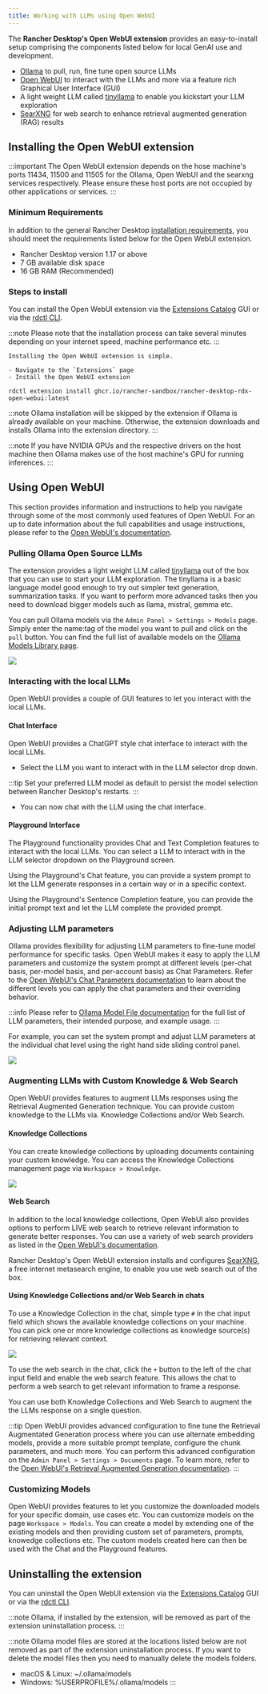 ```yaml
---
title: Working with LLMs using Open WebUI
---
```


The **Rancher Desktop's Open WebUI extension** provides an easy-to-install setup comprising the components listed below for local GenAI use and development.

- [Ollama](https://ollama.com/) to pull, run, fine tune open source LLMs
- [Open WebUI](https://openwebui.com/) to interact with the LLMs and more via a feature rich Graphical User Interface (GUI)
- A light weight LLM called [tinyllama](https://ollama.com/library/tinyllama) to enable you kickstart your LLM exploration
- [SearXNG](https://github.com/searxng/searxng) for web search to enhance retrieval augmented generation (RAG) results

## Installing the Open WebUI extension

:::important
The Open WebUI extension depends on the hose machine's ports 11434, 11500 and 11505 for the Ollama, Open WebUI and the searxng services respectively. Please ensure these host ports are not occupied by other applications or services.
:::

### Minimum Requirements

In addition to the general Rancher Desktop [installation requirements](../getting-started/installation.md), you should meet the requirements listed below for the Open WebUI extension. 

- Rancher Desktop version 1.17 or above
- 7 GB available disk space
- 16 GB RAM (Recommended)

### Steps to install

You can install the Open WebUI extension via the [Extensions Catalog](../ui/extensions#catalog) GUI or via the [rdctl CLI](../references/rdctl-command-reference#rdctl-extension-install).

:::note
Please note that the installation process can take several minutes depending on your internet speed, machine performance etc. 
:::

<Tabs groupId="container-runtime">
  <TabItem value="Extension Catalog (GUI)" default>

    Installing the Open WebUI extension is simple. 

    - Navigate to the `Extensions` page
    - Install the Open WebUI extension

  </TabItem>
  <TabItem value="CLI">

```
rdctl extension install ghcr.io/rancher-sandbox/rancher-desktop-rdx-open-webui:latest
```
  </TabItem>
</Tabs>

:::note
Ollama installation will be skipped by the extension if Ollama is already available on your machine. Otherwise, the extension downloads and installs Ollama into the extension directory. 
:::

:::note
If you have NVIDIA GPUs and the respective drivers on the host machine then Ollama makes use of the host machine's GPU for running inferences.
:::

## Using Open WebUI

This section provides information and instructions to help you navigate through some of the most commonly used features of Open WebUI. For an up to date information about the full capabilities and usage instructions, please refer to the [Open WebUI's documentation](https://docs.openwebui.com/).

### Pulling Ollama Open Source LLMs

The extension provides a light weight LLM called [tinyllama](https://ollama.com/library/tinyllama) out of the box that you can use to start your LLM exploration. The tinyllama is a basic language model good enough to try out simpler text generation, summarization tasks. If you want to perform more advanced tasks then you need to download bigger models such as llama, mistral, gemma etc.

You can pull Ollama models via the `Admin Panel > Settings > Models` page. Simply enter the name:tag of the model you want to pull and click on the `pull` button. You can find the full list of available models on the [Ollama Models Library page](https://ollama.com/library).

![](../img/working-with-open-webui/pulling-models.png)

### Interacting with the local LLMs

Open WebUI provides a couple of GUI features to let you interact with the local LLMs.

#### Chat Interface

Open WebUI provides a ChatGPT style chat interface to interact with the local LLMs. 

- Select the LLM you want to interact with in the LLM selector drop down.

:::tip
Set your preferred LLM model as default to persist the model selection between Rancher Desktop's restarts.
:::

- You can now chat with the LLM using the chat interface.

#### Playground Interface

The Playground functionality provides Chat and Text Completion features to interact with the local LLMs. You can select a LLM to interact with in the LLM selector dropdown on the Playground screen.

Using the Playground's Chat feature, you can provide a system prompt to let the LLM generate responses in a certain way or in a specific context.

Using the Playground's Sentence Completion feature, you can provide the initial prompt text and let the LLM complete the provided prompt.

### Adjusting LLM parameters

Ollama provides flexibility for adjusting LLM parameters to fine-tune model performance for specific tasks. Open WebUI makes it easy to apply the LLM parameters and customize the system prompt at different levels (per-chat basis, per-model basis, and per-account basis) as Chat Parameters. Refer to the [Open WebUI's Chat Parameters documentation](https://docs.openwebui.com/tutorials/features/chat-params) to learn about the different levels you can apply the chat parameters and their overriding behavior.

:::info
Please refer to [Ollama Model File documentation](https://github.com/ollama/ollama/blob/main/docs/modelfile.md#parameter) for the full list of LLM parameters, their intended purpose, and example usage.
:::

For example, you can set the system prompt and adjust LLM parameters at the individual chat level using the right hand side sliding control panel.

![](../img/working-with-open-webui/setting-chat-parameters.png)

### Augmenting LLMs with Custom Knowledge & Web Search

Open WebUI provides features to augment LLMs responses using the Retrieval Augmented Generation technique. You can provide custom knowledge to the LLMs via.  Knowledge Collections and/or Web Search.

#### Knowledge Collections
You can create knowledge collections by uploading documents containing your custom knowledge. You can access the Knowledge Collections management page via `Workspace > Knowledge`.

![](../img/working-with-open-webui/knowedge-collections.png)

#### Web Search

In addition to the local knowledge collections, Open WebUI also provides options to perform LIVE web search to retrieve relevant information to generate better responses. You can use a variety of web search providers as listed in the [Open WebUI's documentation](https://docs.openwebui.com/tutorials/features/web_search).

Rancher Desktop's Open WebUI extension installs and configures [SearXNG](https://docs.searxng.org/), a free internet metasearch engine, to enable you use web search out of the box. 

#### Using Knowledge Collections and/or Web Search in chats

To use a Knowledge Collection in the chat, simple type `#` in the chat input field which shows the available knowledge collections on your machine. You can pick one or more knowledge collections as knowledge source(s) for retrieving relevant context.

![](../img/working-with-open-webui/selecting-knowedge-collections.png)

To use the web search in the chat, click the `+` button to the left of the chat input field and enable the web search feature. This allows the chat to perform a web search to get relevant information to frame a response.

You can use both Knowledge Collections and Web Search to augment the the LLMs response on a single question.

:::tip
Open WebUI provides advanced configuration to fine tune the Retrieval Augmentated Generation process where you can use alternate embedding models, provide a more suitable prompt template, configure the chunk parameters, and much more. You can perform this advanced configuration on the `Admin Panel > Settings > Documents` page. To learn more, refer to the [Open WebUI's Retrieval Augmented Generation documentation](https://docs.openwebui.com/tutorials/features/rag).
:::

### Customizing Models

Open WebUI provides features to let you customize the downloaded models for your specific domain, use cases etc. You can customize models on the page `Workspace > Models`. You can create a model by extending one of the existing models and then providing custom set of parameters, prompts, knowedge collections etc. The custom models created here can then be used with the Chat and the Playground features.

## Uninstalling the extension

You can uninstall the Open WebUI extension via the [Extensions Catalog](../ui/extensions#catalog) GUI or via the [rdctl CLI](../references/rdctl-command-reference#rdctl-extension-install).

:::note
Ollama, if installed by the extension, will be removed as part of the extension uninstallation process.
:::

:::note
Ollama model files are stored at the locations listed below are not removed as part of the extension uninstallation process. If you want to delete the model files then you need to manually delete the models folders.

- macOS & Linux: ~/.ollama/models
- Windows: %USERPROFILE%/.ollama/models
:::
